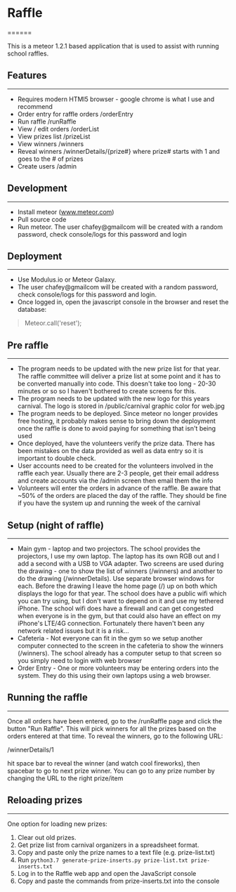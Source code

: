 # Raffle
======

This is a meteor 1.2.1 based application that is used to assist with running school raffles.

## Features
--------

* Requires modern HTMl5 browser - google chrome is what I use and recommend
* Order entry for raffle orders /orderEntry
* Run raffle /runRaffle
* View / edit orders /orderList
* View prizes list /prizeList
* View winners /winners
* Reveal winners /winnerDetails/{prize#} where prize# starts with 1 and goes to the # of prizes
* Create users /admin

## Development
-----------

* Install meteor (www.meteor.com)
* Pull source code
* Run meteor.  The user chafey@gmailcom will be created with a random password, check console/logs for this password and login

## Deployment
----------

* Use Modulus.io or Meteor Galaxy.
* The user chafey@gmailcom will be created with a random password, check console/logs for this password and login.
* Once logged in, open the javascript console in the browser and reset the database:
> Meteor.call('reset');

## Pre raffle
----------
* The program needs to be updated with the new prize list for that year.  The raffle committee will deliver a prize
  list at some point and it has to be converted manually into code.  This doesn't take too long - 20-30 minutes or so
  so I haven't bothered to create screens for this.
* The program needs to be updated with the new logo for this years carnival. The logo is stored in
  /public/carnival graphic color for web.jpg
* The program needs to be deployed.  Since meteor no longer provides free hosting, it probably makes sense to bring
  down the deployment once the raffle is done to avoid paying for something that isn't being used
* Once deployed, have the volunteers verify the prize data.  There has been mistakes on the data provided as well
  as data entry so it is important to double check.
* User accounts need to be created for the volunteers involved in the raffle each year.  Usually there are 2-3 people,
  get their email address and create accounts via the /admin screen then email them the info
* Volunteers will enter the orders in advance of the raffle.  Be aware that ~50% of the orders are placed the day of
  the raffle.  They should be fine if you have the system up and running the week of the carnival

## Setup (night of raffle)
-----------------------

* Main gym - laptop and two projectors.  The school provides the projectors, I use my own laptop.
  The laptop has its own RGB out and I add a second with a USB to VGA adapter.  Two screens are used during the
  drawing - one to show the list of winners (/winners) and another to do the drawing (/winnerDetails).  Use separate
  browser windows for each.  Before the drawing I leave the home page (/) up on both which displays the
  logo for that year.  The school does have a public wifi which you can try using, but I don't want to depend on it
  and use my tethered iPhone.  The school wifi does have a firewall and can get congested when everyone is in the
  gym, but that could also have an effect on my iPhone's LTE/4G connection.  Fortunately there haven't been any
  network related issues but it is a risk...
* Cafeteria - Not everyone can fit in the gym so we setup another computer connected to the screen in the cafeteria
  to show the winners (/winners).  The school already has a computer setup to that screen so you simply need to
  login with web browser
* Order Entry - One or more volunteers may be entering orders into the system.  They do this using their own laptops
  using a web browser.


## Running the raffle
------------------

Once all orders have been entered, go to the /runRaffle page and click the button "Run Raffle".  This will pick winners
for all the prizes based on the orders entered at that time.  To reveal the winners, go to the following URL:

/winnerDetails/1

hit space bar to reveal the winner (and watch cool fireworks), then spacebar to go to next prize winner.  You can go
to any prize number by changing the URL to the right prize/item

## Reloading prizes
-------------------

One option for loading new prizes:

1. Clear out old prizes.
1. Get prize list from carnival organizers in a spreadsheet format.
1. Copy and paste only the prize names to a text file (e.g. prize-list.txt)
1. Run `python3.7 generate-prize-inserts.py prize-list.txt prize-inserts.txt`
1. Log in to the Raffle web app and open the JavaScript console
1. Copy and paste the commands from prize-inserts.txt into the console
